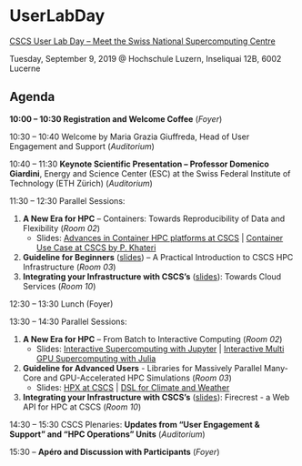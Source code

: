 # UserLabDay

[CSCS User Lab Day – Meet the Swiss National Supercomputing Centre](https://www.cscs.ch/events/upcoming-events/event-detail/cscs-user-lab-day-meet-the-swiss-national-supercomputing-centre-1/)

Tuesday, September 9, 2019 @ Hochschule Luzern, Inseliquai 12B, 6002 Lucerne

## Agenda

**10:00 – 10:30 Registration and Welcome Coffee** (*Foyer*)

10:30 – 10:40 Welcome by Maria Grazia Giuffreda, Head of User Engagement and Support (*Auditorium*)

10:40 – 11:30 **Keynote Scientific Presentation – Professor Domenico Giardini**, Energy and Science Center (ESC) at the Swiss Federal Institute of Technology (ETH Zürich) (*Auditorium*)

11:30 – 12:30 Parallel Sessions:

1. **A New Era for HPC** – Containers: Towards Reproducibility of Data and Flexibility (*Room 02*)
   * Slides: [Advances in Container HPC platforms at CSCS](https://github.com/eth-cscs/UserLabDay/raw/master/2019/slides/containers/containers_slides.pdf) | [Container Use Case at CSCS by P. Khateri](https://github.com/eth-cscs/UserLabDay/raw/master/2019/slides/containers/containers_pkhateri.pdf)
2. **Guideline for Beginners** ([slides](https://github.com/eth-cscs/UserLabDay/raw/master/2019/slides/Guidelines_for_Beginners/A_Practical_Introduction_to_CSCS_HPC_Infrastructure.pdf)) – A Practical Introduction to CSCS HPC Infrastructure (*Room 03*)
3. **Integrating your Infrastructure with CSCS’s**  ([slides](https://github.com/eth-cscs/UserLabDay/raw/master/2019/slides/Towards_Cloud_Services/Towards_cloud_services.pdf)): Towards Cloud Services (*Room 10*)

12:30 – 13:30 Lunch (Foyer)

13:30 – 14:30 Parallel Sessions:

1. **A New Era for HPC** – From Batch to Interactive Computing (*Room 02*)
   * Slides: [Interactive Supercomputing with Jupyter](https://github.com/eth-cscs/UserLabDay/raw/master/2019/slides/From_Batch_to_Interactive_Computing/CSCS_User_Lab_Day_2019_Jupyter.pdf) | [Interactive Multi GPU Supercomputing with Julia](https://github.com/eth-cscs/UserLabDay/raw/master/2019/slides/From_Batch_to_Interactive_Computing/CSCS_UserLabDay_2019_JuliaMultiGPU.pdf)
2. **Guideline for Advanced Users** - Libraries for Massively Parallel Many-Core and GPU-Accelerated HPC Simulations (*Room 03*)
    * Slides: [HPX at CSCS](https://github.com/eth-cscs/UserLabDay/raw/master/2019/slides/Guidelines_for_Advanced_Users/UserLabDay_HPX_201909.pdf) | [DSL for Climate and Weather](https://github.com/eth-cscs/UserLabDay/raw/master/2019/slides/Guidelines_for_Advanced_Users/UserLabDay_GridTools_201909.pdf)
3. **Integrating your Infrastructure with CSCS’s**  ([slides](https://github.com/eth-cscs/UserLabDay/raw/master/2019/slides/FirecREST/firecrest_slides.pdf)): Firecrest - a Web API for HPC at CSCS (*Room 10*)

14:30 – 15:30 CSCS Plenaries: **Updates from “User Engagement & Support” and “HPC Operations” Units** (*Auditorium*)

15:30 – **Apéro and Discussion with Participants** (*Foyer*)
